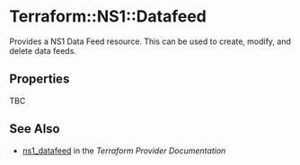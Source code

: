 # Terraform::NS1::Datafeed

Provides a NS1 Data Feed resource. This can be used to create, modify, and delete data feeds.

## Properties

TBC

## See Also

* [ns1_datafeed](https://www.terraform.io/docs/providers/ns1/r/datafeed.html) in the _Terraform Provider Documentation_